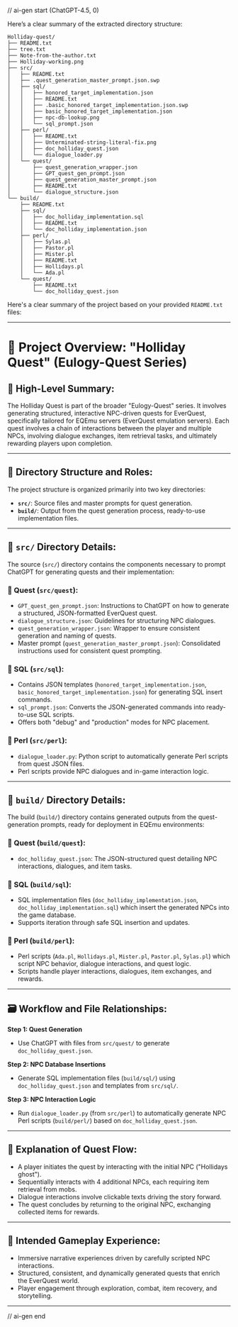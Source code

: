 // ai-gen start (ChatGPT-4.5, 0)

Here’s a clear summary of the extracted directory structure:

```
Holliday-quest/
├── README.txt
├── tree.txt
├── Note-from-the-author.txt
├── Holliday-working.png
├── src/
│   ├── README.txt
│   ├── .quest_generation_master_prompt.json.swp
│   ├── sql/
│   │   ├── honored_target_implementation.json
│   │   ├── README.txt
│   │   ├── .basic_honored_target_implementation.json.swp
│   │   ├── basic_honored_target_implementation.json
│   │   ├── npc-db-lookup.png
│   │   └── sql_prompt.json
│   ├── perl/
│   │   ├── README.txt
│   │   ├── Unterminated-string-literal-fix.png
│   │   ├── doc_holliday_quest.json
│   │   └── dialogue_loader.py
│   └── quest/
│       ├── quest_generation_wrapper.json
│       ├── GPT_quest_gen_prompt.json
│       ├── quest_generation_master_prompt.json
│       ├── README.txt
│       └── dialogue_structure.json
└── build/
    ├── README.txt
    ├── sql/
    │   ├── doc_holliday_implementation.sql
    │   ├── README.txt
    │   └── doc_holliday_implementation.json
    ├── perl/
    │   ├── Sylas.pl
    │   ├── Pastor.pl
    │   ├── Mister.pl
    │   ├── README.txt
    │   ├── Hollidays.pl
    │   └── Ada.pl
    └── quest/
        ├── README.txt
        └── doc_holliday_quest.json
```

Here's a clear summary of the project based on your provided `README.txt` files:

---

# 🎯 Project Overview: "Holliday Quest" (Eulogy-Quest Series)

## 📌 High-Level Summary:
The Holliday Quest is part of the broader "Eulogy-Quest" series. It involves generating structured, interactive NPC-driven quests for EverQuest, specifically tailored for EQEmu servers (EverQuest emulation servers). Each quest involves a chain of interactions between the player and multiple NPCs, involving dialogue exchanges, item retrieval tasks, and ultimately rewarding players upon completion.

---

## 📂 Directory Structure and Roles:

The project structure is organized primarily into two key directories:  
- **`src/`**: Source files and master prompts for quest generation.
- **`build/`**: Output from the quest generation process, ready-to-use implementation files.

---

## 🔧 `src/` Directory Details:
The source (`src/`) directory contains the components necessary to prompt ChatGPT for generating quests and their implementation:

### 📌 Quest (`src/quest`):
- `GPT_quest_gen_prompt.json`: Instructions to ChatGPT on how to generate a structured, JSON-formatted EverQuest quest.
- `dialogue_structure.json`: Guidelines for structuring NPC dialogues.
- `quest_generation_wrapper.json`: Wrapper to ensure consistent generation and naming of quests.
- Master prompt (`quest_generation_master_prompt.json`): Consolidated instructions used for consistent quest prompting.

### 📌 SQL (`src/sql`):
- Contains JSON templates (`honored_target_implementation.json`, `basic_honored_target_implementation.json`) for generating SQL insert commands. 
- `sql_prompt.json`: Converts the JSON-generated commands into ready-to-use SQL scripts.
- Offers both "debug" and "production" modes for NPC placement.

### 📌 Perl (`src/perl`):
- `dialogue_loader.py`: Python script to automatically generate Perl scripts from quest JSON files.
- Perl scripts provide NPC dialogues and in-game interaction logic.

---

## 🚀 `build/` Directory Details:
The build (`build/`) directory contains generated outputs from the quest-generation prompts, ready for deployment in EQEmu environments:

### 📌 Quest (`build/quest`):
- `doc_holliday_quest.json`: The JSON-structured quest detailing NPC interactions, dialogues, and item tasks.

### 📌 SQL (`build/sql`):
- SQL implementation files (`doc_holliday_implementation.json`, `doc_holliday_implementation.sql`) which insert the generated NPCs into the game database.
- Supports iteration through safe SQL insertion and updates.

### 📌 Perl (`build/perl`):
- Perl scripts (`Ada.pl`, `Hollidays.pl`, `Mister.pl`, `Pastor.pl`, `Sylas.pl`) which script NPC behavior, dialogue interactions, and quest logic.
- Scripts handle player interactions, dialogues, item exchanges, and rewards.

---

## 🗃️ Workflow and File Relationships:

**Step 1: Quest Generation**  
- Use ChatGPT with files from `src/quest/` to generate `doc_holliday_quest.json`.

**Step 2: NPC Database Insertions**  
- Generate SQL implementation files (`build/sql/`) using `doc_holliday_quest.json` and templates from `src/sql/`.

**Step 3: NPC Interaction Logic**  
- Run `dialogue_loader.py` (from `src/perl`) to automatically generate NPC Perl scripts (`build/perl/`) based on `doc_holliday_quest.json`.

---

## 📖 Explanation of Quest Flow:
- A player initiates the quest by interacting with the initial NPC ("Hollidays ghost").
- Sequentially interacts with 4 additional NPCs, each requiring item retrieval from mobs.
- Dialogue interactions involve clickable texts driving the story forward.
- The quest concludes by returning to the original NPC, exchanging collected items for rewards.

---

## 🎲 Intended Gameplay Experience:
- Immersive narrative experiences driven by carefully scripted NPC interactions.
- Structured, consistent, and dynamically generated quests that enrich the EverQuest world.
- Player engagement through exploration, combat, item recovery, and storytelling.

---

// ai-gen end